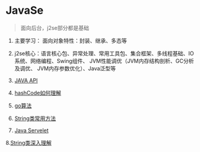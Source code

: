 # JavaSe
>面向后台，j2se部分都是基础
1. 主要学习： 面向对象特性：封装、继承、多态等
2. j2se核心：语言核心包、异常处理、常用工具包、集合框架、多线程基础、IO系统、网络编程、Swing组件、 JVM性能调优（JVM内存结构剖析、GC分析及调优、
JVM内存参数优化）、Java泛型等

3. [JAVA API](http://tool.oschina.net/apidocs/apidoc?api=jdk-zh)

4. [hashCode如何理解](http://blog.csdn.net/pozmckaoddb/article/details/47447429)

5. [go算法](http://m.blog.csdn.net/l1028386804/article/details/51097928)

6. [String类常用方法](http://blog.csdn.net/zhaofang_jy/article/details/21107551)

7. [Java Servelet](https://www.cnblogs.com/kebibuluan/p/8290171.html)

8.[String类深入理解](http://blog.csdn.net/stanxl/article/details/42360689)
